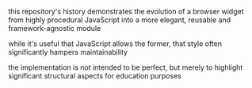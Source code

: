 this repository's history demonstrates the evolution of a browser widget from
highly procedural JavaScript into a more elegant, reusable and
framework-agnostic module

while it's useful that JavaScript allows the former, that style often
significantly hampers maintainability

the implementation is not intended to be perfect, but merely to highlight
significant structural aspects for education purposes
